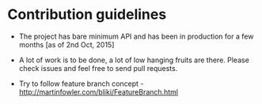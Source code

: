 # Contribution guidelines

* The project has bare minimum API and has been in production for a few months [as of 2nd Oct, 2015]

* A lot of work is to be done, a lot of low hanging fruits are there. Please check issues and feel
free to send pull requests.

* Try to follow feature branch concept - http://martinfowler.com/bliki/FeatureBranch.html